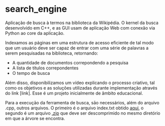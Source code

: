 # search_engine
Aplicação de busca à termos na biblioteca da Wikipédia. O kernel da busca desenvolvido em C++, e as GUI usam de aplicação Web com conexão via Python ao core da aplicação.

Indexamos as páginas em uma estrutura de acesso eficiente de tal modo que um usuário deve ser capaz de entrar com uma série de palavras a serem pesquisadas na biblioteca, retornando:
  * A quantidade de documentos correpondendo a pesquisa
  * A lista de títulos correpondentes
  * O tempo de busca 

Além disso, disponibilizamos um vídeo explicando o processo criativo, tal como os objetivos e as soluções utilizadas durante implementação através do link [link]. Esse é um projeto inicialmente de âmbito educacional.

Para a execuçāo da ferramenta de busca, sāo necessários, além do arquivo .cpp, outros arquivos. O primeiro é o arquivo index.txt obtido [aqui](https://gvmail-my.sharepoint.com/:t:/g/personal/b36998_fgv_edu_br/ETnGkLykGjVFjgYiSW3sDXgBH-Tt77mAsgROrvCWJdx9RQ?e=eITjK7), o segundo é um arquivo [.zip](https://gvmail-my.sharepoint.com/:u:/g/personal/b36998_fgv_edu_br/EVpmhTObHyxFsx1FnwoVYW0Bzsqt3az5JhLV2yhw6jdaaQ?e=2YwdKe) que deve ser descomprimido no mesmo diretório em que a árvore se encontra.
